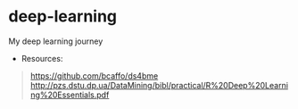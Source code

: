 # deep-learning
My deep learning journey
*  Resources:  
>https://github.com/bcaffo/ds4bme  
http://pzs.dstu.dp.ua/DataMining/bibl/practical/R%20Deep%20Learning%20Essentials.pdf
